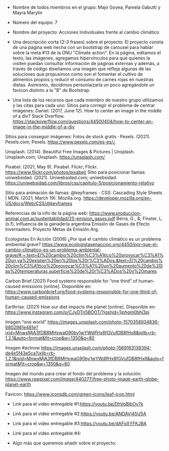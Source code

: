 - Nombre de todos miembros en el grupo: Majo Govea, Pamela Gabutti y Mayra Marylin 

- Número del equipo: 7

- Nombre del proyecto: Acciones Individuales frente al cambio climático 

- Una descripción corta (2-3 frases) sobre el proyecto: El proyecto consta de una página web hecha con un bootstrap de carousel para hablar sobre la meta #13 de la ONU "Climate action". En la página, editamos el texto, las imágenes, agregamos hipervínculos para que quienes la visiten puedan consultar información de páginas externas y además, a través de código diseñamos una imagen que refleja algunas de las soluciones que propusimos como son el fomentar el cultivo de alimentos propios y reducir el consumo de carnes rojas en nuestras dietas. Asimismo, decidimos personlaizarla un poco agregándole un favicon distinto a la "B" de Bootstrap. 

- Una lista de los recursos que cada miembro de nuestro grupo utilizamos y las citas para cada uno:
Sitios para corregir el problema de centrar imágenes: 
Daniel. (2017, June 12). How to center an image in the middle of a div? Stack Overflow. https://stackoverflow.com/questions/44500404/how-to-center-an-image-in-the-middle-of-a-div

Sitios para conseguir imágenes: 
Fotos de stock gratis · Pexels. (2021). Pexels.com; Pexels. https://www.pexels.com/es-es/¿

Unsplash. (2014). Beautiful Free Images & Pictures | Unsplash. Unsplash.com; Unsplash. https://unsplash.com/

Pixabel. (2021, May 9). Pixabel. Flickr; Flickr. https://www.flickr.com/photos/pixabel/
Sitio para posicionar llamas:
uniwebsidad. (2021). Uniwebsidad.com; uniwebsidad. https://uniwebsidad.com/libros/css/capitulo-5/posicionamiento-relativo

Sitio para animación de llamas:
@keyframes - CSS: Cascading Style Sheets | MDN. (2021, March 19). Mozilla.org. https://developer.mozilla.org/en-US/docs/Web/CSS/@keyframes


Referencias de la info de la página web: 
https://www.produccion-animal.com.ar/sustentabilidad/25-emision_gases.pdf
Berra, G., &; Finster, L. (s.f). Influencia de la ganadería argentina Emisión de Gases de Efecto Invernadero. Proyecto Metas de Emisión Arg.

Ecologistas En Acción (2006) ¿Por qué el cambio climático es un problema ambiental grave? https://www.ecologistasenaccion.org/4450/por-que-el-cambio-climatico-es-un-problema-ambiental-grave/#:~:text=El%20cambio%20clim%C3%A1tico%20provocar%C3%A1%20un,ya%20existen%20en%20los%20r%C3%ADos.&text=El%20cambio%20clim%C3%A1tico%20provocar%C3%A1%20un%20aumento%20de%20las%20temperaturas,superficie%20de%20r%C3%ADos%20y%20mares

Carbon Brief.(2021) Food systems responsible for “one third” of human-caused emissions [online]. Disponible en: https://www.carbonbrief.org/food-systems-responsible-for-one-third-of-human-caused-emissions

Earthrise. (2021) How our diet impacts the planet  [online]. Disponible en: https://www.instagram.com/p/CJyDTn5BOOT/?igshid=1jphgm0bhj3pi


Imagen “one world”
https://images.unsplash.com/photo-1570358934836-6802981e481e?ixid=MnwxMjA3fDB8MHxwaG90by1wYWdlfHx8fGVufDB8fHx8&ixlib=rb-1.2.1&auto=format&fit=crop&w=1350&q=80


Imagen #actnow 
https://images.unsplash.com/photo-1569163139394-de4e5f43e5ca?ixlib=rb-1.2.1&ixid=MnwxMjA3fDB8MHxwaG90by1wYWdlfHx8fGVufDB8fHx8&auto=format&fit=crop&w=1350&q=80

Imagen del mundo para crear el fondo del problema y la solución:
https://www.rawpixel.com/image/440277/free-photo-image-earth-globe-planet-earth


Favicon:
https://www.iconsdb.com/green-icons/leaf-icon.html



- Link para el video entregable #1:https://youtu.be/DhVoBIbOv7k

- Link para el video entregable #2:https://youtu.be/ANDAVj45U5A

- Link para el video entregable #3:https://youtu.be/dAFqXYFKJBA

- Link para el video entregable #4:

- Algo más que queremos añadir sobre el proyecto:
